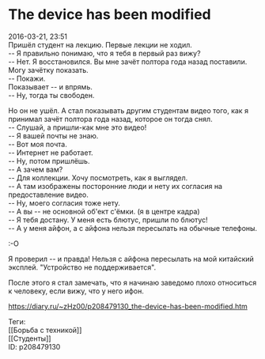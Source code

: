 The device has been modified
=============================

   
 2016-03-21, 23:51   
  Пришёл студент на лекцию. Первые лекции не ходил.   
 -- Я правильно понимаю, что я тебя в первый раз вижу?   
 -- Нет. Я восстановился. Вы мне зачёт полтора года назад поставили. Могу зачётку показать.   
 -- Покажи.   
 Показывает -- и впрямь.   
 -- Ну, тогда ты свободен.   
   
 Но он не ушёл. А стал показывать другим студентам видео того, как я принимал зачёт полтора года назад, которое он тогда снял.   
 -- Слушай, а пришли-как мне это видео!   
 -- Я вашей почты не знаю.   
 -- Вот моя почта.   
 -- Интернет не работает.   
 -- Ну, потом пришлёшь.   
 -- А зачем вам?   
 -- Для коллекции. Хочу посмотреть, как я выглядел.   
 -- А там изображены посторонние люди и нету их согласия на предоставление видео.   
 -- Ну, моего согласия тоже нету.   
 -- А вы -- не основной об'ект с'ёмки. (я в центре кадра)   
 -- Я тебя достану. У меня есть блютус, пришли по блютус!   
 -- А у меня айфон, а с айфона нельзя пересылать на обычные телефоны.   
   
 :-О   
   
 Я проверил -- и правда! Нельзя с айфона пересылать на мой китайский эксплей. "Устройство не поддерживается".   
   
 После этого я стал замечать, что я начинаю заведомо плохо относиться к человеку, если вижу, что у него ифон.   
    
 <https://diary.ru/~zHz00/p208479130_the-device-has-been-modified.htm>   
   
 Теги:   
 [[Борьба с техникой]]   
 [[Студенты]]   
 ID: p208479130
